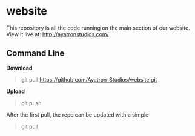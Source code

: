 # website
This repository is all the code running on the main section of our website. View it live at: http://ayatronstudios.com/

## Command Line
**Download** 
>git pull https://github.com/Ayatron-Studios/website.git

**Upload**
>git push

After the first pull, the repo can be updated with a simple 
>git pull